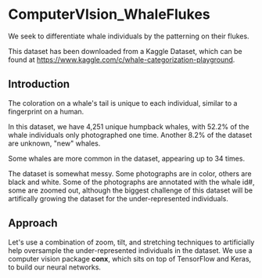 # ComputerVIsion_WhaleFlukes
We seek to differentiate whale individuals by the patterning on their flukes. 

This dataset has been downloaded from a Kaggle Dataset, which can be found at https://www.kaggle.com/c/whale-categorization-playground. 

## Introduction

The coloration on a whale's tail is unique to each individual, similar to a fingerprint on a human. 

In this dataset, we have 4,251 unique humpback whales, with 52.2% of the whale individuals only photographed one time. Another 8.2% of the dataset are unknown, "new" whales. 

Some whales are more common in the dataset, appearing up to 34 times. 

The dataset is somewhat messy. Some photographs are in color, others are black and white. Some of the photographs are annotated with the whale id#, some are zoomed out, although the biggest challenge of this dataset will be artifically growing the dataset for the under-represented individuals. 

## Approach

Let's use a combination of zoom, tilt, and stretching techniques to artificially help oversample the under-represented individuals in the dataset. We use a computer vision package **conx**, which sits on top of TensorFlow and Keras, to build our neural networks. 

